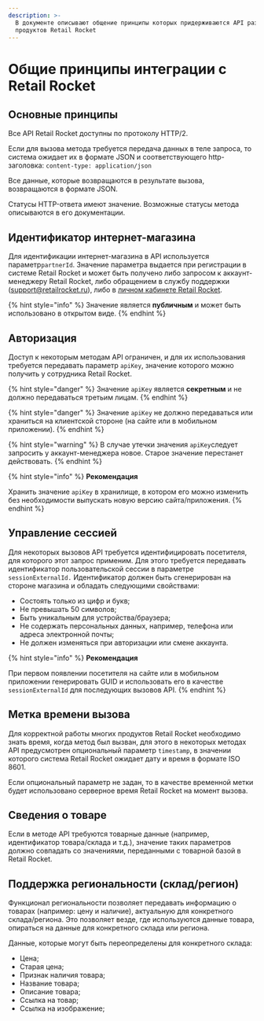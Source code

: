 ```yaml
---
description: >-
  В документе описывают общение принципы которых придерживаются API разных
  продуктов Retail Rocket
---
```


# Общие принципы интеграции с Retail Rocket

## Основные принципы

Все API Retail Rocket доступны по протоколу HTTP/2.

Если для вызова метода требуется передача данных в теле запроса, то система ожидает их в формате JSON и соответствующего http-заголовка: `content-type: application/json`

Все данные, которые возвращаются в результате вызова, возвращаются в формате JSON.

Статусы HTTP-ответа имеют значение. Возможные статусы метода описываются в его документации.

## **Идентификатор интернет-магазина**

Для идентификации интернет-магазина в API используется параметр`partnerId`.  Значение параметра выдается при регистрации в системе Retail Rocket и может быть получено либо запросом к аккаунт-менеджеру Retail Rocket, либо обращением в службу поддержки \(support@retailrocket.ru\), либо в [личном кабинете Retail Rocket](https://my.retailrocket.ru).

{% hint style="info" %}
Значение является **публичным** и может быть использовано в открытом виде.
{% endhint %}

## Авторизация

Доступ к некоторым методам API ограничен, и для их использования требуется передавать параметр `apiKey`, значение которого можно получить у сотрудника Retail Rocket.

{% hint style="danger" %}
Значение `apiKey` является **секретным** и не должно передаваться третьим лицам.
{% endhint %}

{% hint style="danger" %}
Значение `apiKey` не должно передаваться или храниться на клиентской стороне \(на сайте или в мобильном приложении\).
{% endhint %}

{% hint style="warning" %}
В случае утечки значения `apiKey`следует запросить у аккаунт-менеджера новое. Старое значение перестанет действовать.
{% endhint %}

{% hint style="info" %}
**Рекомендация**

Хранить значение `apiKey` в хранилище, в котором его можно изменить без необходимости выпускать новую версию сайта/приложения.
{% endhint %}

## **Управление сессией**

Для некоторых вызовов API требуется идентифицировать посетителя, для которого этот запрос применим. Для этого требуется передавать идентификатор пользовательской сессии в параметре `sessionExternalId.` Идентификатор должен быть сгенерирован на стороне магазина и обладать следующими свойствами:

* Состоять только из цифр и букв;
* Не превышать 50 символов;
* Быть уникальным для устройства/браузера;
* Не содержать персональных данных, например, телефона или адреса электронной почты;
* Не должен изменяться при авторизации или смене аккаунта.

{% hint style="info" %}
**Рекомендация**

При первом появлении посетителя на сайте или в мобильном приложении генерировать GUID и использовать его в качестве `sessionExternalId` для последующих вызовов API.
{% endhint %}

## Метка времени вызова

Для корректной работы многих продуктов Retail Rocket необходимо знать время, когда метод был вызван, для этого в некоторых методах API предусмотрен опциональный параметр `timestamp`, в значении которого система Retail Rocket ожидает дату и время в формате ISO 8601.

Если опциональный параметр не задан, то в качестве временной метки будет использовано серверное время Retail Rocket на момент вызова.

## Сведения о товаре

Если в методе API требуются товарные данные \(например, идентификатор товара/склада и т.д.\), значение таких параметров должно совпадать со значениями, переданными с товарной базой в Retail Rocket.

## Поддержка региональности \(склад/регион\)

Функционал региональности позволяет передавать информацию о товарах \(например: цену и наличие\), актуальную для конкретного склада/региона. Это позволяет везде, где используются данные товара, опираться на данные для конкретного склада или региона. 

Данные, которые могут быть переопределены для конкретного склада:

* Цена;
* Старая цена;
* Признак наличия товара;
* Название товара;
* Описание товара;
* Ссылка на товар;
* Ссылка на изображение;



